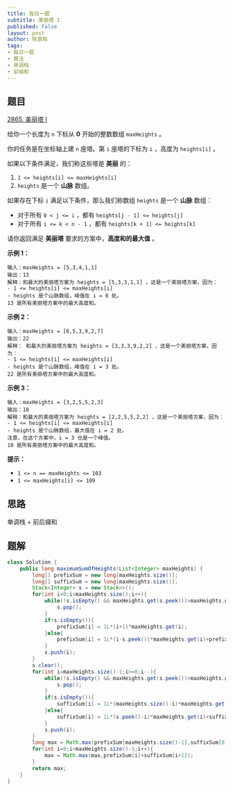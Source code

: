 ```yaml
---
title: 每日一题
subtitle: 美丽塔 I
published: false
layout: post
author: 陈家辉
tags:
- 每日一题
- 算法
- 单调栈
- 前缀和
---
```


## 题目

[2865. 美丽塔 I](https://leetcode.cn/problems/beautiful-towers-i/)

给你一个长度为 `n` 下标从 **0** 开始的整数数组 `maxHeights` 。

你的任务是在坐标轴上建 `n` 座塔。第 `i` 座塔的下标为 `i` ，高度为 `heights[i]` 。

如果以下条件满足，我们称这些塔是 **美丽** 的：

1. `1 <= heights[i] <= maxHeights[i]`
2. `heights` 是一个 **山脉** 数组。

如果存在下标 `i` 满足以下条件，那么我们称数组 `heights` 是一个 **山脉** 数组：

- 对于所有 `0 < j <= i` ，都有 `heights[j - 1] <= heights[j]`
- 对于所有 `i <= k < n - 1` ，都有 `heights[k + 1] <= heights[k]`

请你返回满足 **美丽塔** 要求的方案中，**高度和的最大值** 。

 

**示例 1：**

```
输入：maxHeights = [5,3,4,1,1]
输出：13
解释：和最大的美丽塔方案为 heights = [5,3,3,1,1] ，这是一个美丽塔方案，因为：
- 1 <= heights[i] <= maxHeights[i]  
- heights 是个山脉数组，峰值在 i = 0 处。
13 是所有美丽塔方案中的最大高度和。
```

**示例 2：**

```
输入：maxHeights = [6,5,3,9,2,7]
输出：22
解释： 和最大的美丽塔方案为 heights = [3,3,3,9,2,2] ，这是一个美丽塔方案，因为：
- 1 <= heights[i] <= maxHeights[i]
- heights 是个山脉数组，峰值在 i = 3 处。
22 是所有美丽塔方案中的最大高度和。
```

**示例 3：**

```
输入：maxHeights = [3,2,5,5,2,3]
输出：18
解释：和最大的美丽塔方案为 heights = [2,2,5,5,2,2] ，这是一个美丽塔方案，因为：
- 1 <= heights[i] <= maxHeights[i]
- heights 是个山脉数组，最大值在 i = 2 处。
注意，在这个方案中，i = 3 也是一个峰值。
18 是所有美丽塔方案中的最大高度和。
```

 

**提示：**

- `1 <= n == maxHeights <= 103`
- `1 <= maxHeights[i] <= 109`

## 思路

单调栈 + 前后缀和

## 题解

```java
class Solution {
    public long maximumSumOfHeights(List<Integer> maxHeights) {
        long[] prefixSum = new long[maxHeights.size()];
        long[] suffixSum = new long[maxHeights.size()];
        Stack<Integer> s = new Stack<>();
        for(int i=0;i<maxHeights.size();i++){
            while(!s.isEmpty() && maxHeights.get(s.peek())>maxHeights.get(i)){
                s.pop();
            }
            if(s.isEmpty()){
                prefixSum[i] = 1L*(i+1)*maxHeights.get(i);
            }else{
                prefixSum[i] = 1L*(i-s.peek())*maxHeights.get(i)+prefixSum[s.peek()];
            }
            s.push(i);
        }
        s.clear();
        for(int i=maxHeights.size()-1;i>=0;i--){
            while(!s.isEmpty() && maxHeights.get(s.peek())>maxHeights.get(i)){
                s.pop();
            }
            if(s.isEmpty()){
                suffixSum[i] = 1L*(maxHeights.size()-i)*maxHeights.get(i);
            }else{
                suffixSum[i] = 1L*(s.peek()-i)*maxHeights.get(i)+suffixSum[s.peek()];
            }
            s.push(i);
        }
        long max = Math.max(prefixSum[maxHeights.size()-1],suffixSum[0]);
        for(int i=0;i<maxHeights.size()-1;i++){
            max = Math.max(max,prefixSum[i]+suffixSum[i+1]);
        }
        return max;
    }
}
```

